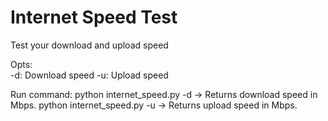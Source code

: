 # Internet Speed Test
Test your download and upload speed

Opts:   
    -d:  Download speed
    -u:  Upload speed

Run command:
    python internet_speed.py -d     -> Returns download speed in Mbps.
    python internet_speed.py -u     -> Returns upload speed in Mbps.